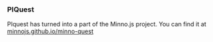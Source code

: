 ### PIQuest
PIquest has turned into a part of the Minno.js project.
You can find it at [minnojs.github.io/minno-quest](minnojs.github.io/minno-quest)

